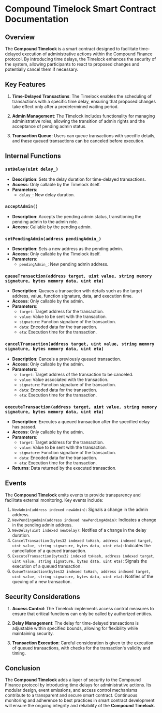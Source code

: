 # Compound Timelock Smart Contract Documentation

## Overview

The **Compound Timelock** is a smart contract designed to facilitate time-delayed execution of administrative actions within the Compound Finance protocol. By introducing time delays, the Timelock enhances the security of the system, allowing participants to react to proposed changes and potentially cancel them if necessary.

## Key Features

1. **Time-Delayed Transactions**: The Timelock enables the scheduling of transactions with a specific time delay, ensuring that proposed changes take effect only after a predetermined waiting period.

2. **Admin Management**: The Timelock includes functionality for managing administrative roles, allowing the transition of admin rights and the acceptance of pending admin status.

3. **Transaction Queue**: Users can queue transactions with specific details, and these queued transactions can be canceled before execution.

## Internal Functions

### `setDelay(uint delay_)`

- **Description**: Sets the delay duration for time-delayed transactions.
- **Access**: Only callable by the Timelock itself.
- **Parameters**:
  - `delay_`: New delay duration.

### `acceptAdmin()`

- **Description**: Accepts the pending admin status, transitioning the pending admin to the admin role.
- **Access**: Callable by the pending admin.

### `setPendingAdmin(address pendingAdmin_)`

- **Description**: Sets a new address as the pending admin.
- **Access**: Only callable by the Timelock itself.
- **Parameters**:
  - `pendingAdmin_`: New pending admin address.

### `queueTransaction(address target, uint value, string memory signature, bytes memory data, uint eta)`

- **Description**: Queues a transaction with details such as the target address, value, function signature, data, and execution time.
- **Access**: Only callable by the admin.
- **Parameters**:
  - `target`: Target address for the transaction.
  - `value`: Value to be sent with the transaction.
  - `signature`: Function signature of the transaction.
  - `data`: Encoded data for the transaction.
  - `eta`: Execution time for the transaction.

### `cancelTransaction(address target, uint value, string memory signature, bytes memory data, uint eta)`

- **Description**: Cancels a previously queued transaction.
- **Access**: Only callable by the admin.
- **Parameters**:
  - `target`: Target address of the transaction to be canceled.
  - `value`: Value associated with the transaction.
  - `signature`: Function signature of the transaction.
  - `data`: Encoded data for the transaction.
  - `eta`: Execution time for the transaction.

### `executeTransaction(address target, uint value, string memory signature, bytes memory data, uint eta)`

- **Description**: Executes a queued transaction after the specified delay has passed.
- **Access**: Only callable by the admin.
- **Parameters**:
  - `target`: Target address for the transaction.
  - `value`: Value to be sent with the transaction.
  - `signature`: Function signature of the transaction.
  - `data`: Encoded data for the transaction.
  - `eta`: Execution time for the transaction.
- **Returns**: Data returned by the executed transaction.

## Events

The **Compound Timelock** emits events to provide transparency and facilitate external monitoring. Key events include:

1. `NewAdmin(address indexed newAdmin)`: Signals a change in the admin address.
2. `NewPendingAdmin(address indexed newPendingAdmin)`: Indicates a change in the pending admin address.
3. `NewDelay(uint indexed newDelay)`: Notifies of a change in the delay duration.
4. `CancelTransaction(bytes32 indexed txHash, address indexed target, uint value, string signature, bytes data, uint eta)`: Indicates the cancellation of a queued transaction.
5. `ExecuteTransaction(bytes32 indexed txHash, address indexed target, uint value, string signature, bytes data, uint eta)`: Signals the execution of a queued transaction.
6. `QueueTransaction(bytes32 indexed txHash, address indexed target, uint value, string signature, bytes data, uint eta)`: Notifies of the queuing of a new transaction.

## Security Considerations

1. **Access Control**: The Timelock implements access control measures to ensure that critical functions can only be called by authorized entities.

2. **Delay Management**: The delay for time-delayed transactions is adjustable within specified bounds, allowing for flexibility while maintaining security.

3. **Transaction Execution**: Careful consideration is given to the execution of queued transactions, with checks for the transaction's validity and timing.

## Conclusion

The **Compound Timelock** adds a layer of security to the Compound Finance protocol by introducing time delays for administrative actions. Its modular design, event emissions, and access control mechanisms contribute to a transparent and secure smart contract. Continuous monitoring and adherence to best practices in smart contract development will ensure the ongoing integrity and reliability of the **Compound Timelock**.